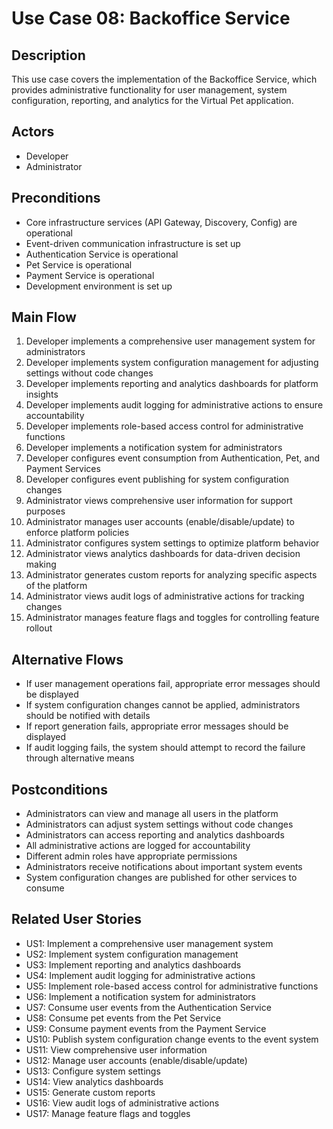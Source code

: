 # Use Case 08: Backoffice Service

## Description
This use case covers the implementation of the Backoffice Service, which provides administrative functionality for user management, system configuration, reporting, and analytics for the Virtual Pet application.

## Actors
- Developer
- Administrator

## Preconditions
- Core infrastructure services (API Gateway, Discovery, Config) are operational
- Event-driven communication infrastructure is set up
- Authentication Service is operational
- Pet Service is operational
- Payment Service is operational
- Development environment is set up

## Main Flow
1. Developer implements a comprehensive user management system for administrators
2. Developer implements system configuration management for adjusting settings without code changes
3. Developer implements reporting and analytics dashboards for platform insights
4. Developer implements audit logging for administrative actions to ensure accountability
5. Developer implements role-based access control for administrative functions
6. Developer implements a notification system for administrators
7. Developer configures event consumption from Authentication, Pet, and Payment Services
8. Developer configures event publishing for system configuration changes
9. Administrator views comprehensive user information for support purposes
10. Administrator manages user accounts (enable/disable/update) to enforce platform policies
11. Administrator configures system settings to optimize platform behavior
12. Administrator views analytics dashboards for data-driven decision making
13. Administrator generates custom reports for analyzing specific aspects of the platform
14. Administrator views audit logs of administrative actions for tracking changes
15. Administrator manages feature flags and toggles for controlling feature rollout

## Alternative Flows
- If user management operations fail, appropriate error messages should be displayed
- If system configuration changes cannot be applied, administrators should be notified with details
- If report generation fails, appropriate error messages should be displayed
- If audit logging fails, the system should attempt to record the failure through alternative means

## Postconditions
- Administrators can view and manage all users in the platform
- Administrators can adjust system settings without code changes
- Administrators can access reporting and analytics dashboards
- All administrative actions are logged for accountability
- Different admin roles have appropriate permissions
- Administrators receive notifications about important system events
- System configuration changes are published for other services to consume

## Related User Stories
- US1: Implement a comprehensive user management system
- US2: Implement system configuration management
- US3: Implement reporting and analytics dashboards
- US4: Implement audit logging for administrative actions
- US5: Implement role-based access control for administrative functions
- US6: Implement a notification system for administrators
- US7: Consume user events from the Authentication Service
- US8: Consume pet events from the Pet Service
- US9: Consume payment events from the Payment Service
- US10: Publish system configuration change events to the event system
- US11: View comprehensive user information
- US12: Manage user accounts (enable/disable/update)
- US13: Configure system settings
- US14: View analytics dashboards
- US15: Generate custom reports
- US16: View audit logs of administrative actions
- US17: Manage feature flags and toggles